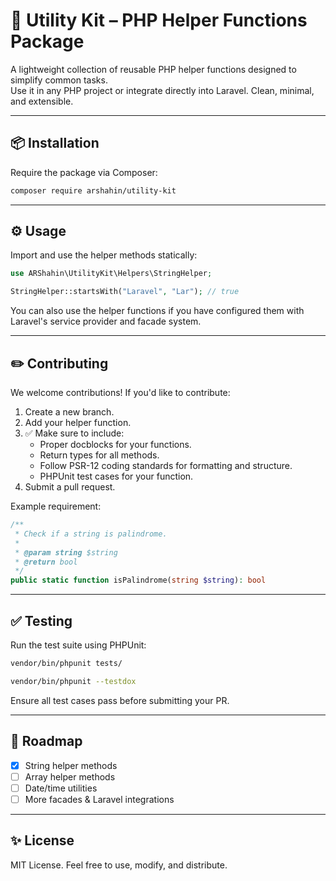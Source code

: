 # 🧰 Utility Kit – PHP Helper Functions Package

A lightweight collection of reusable PHP helper functions designed to simplify common tasks.  
Use it in any PHP project or integrate directly into Laravel. Clean, minimal, and extensible.

---

## 📦 Installation

Require the package via Composer:

```bash
composer require arshahin/utility-kit
```

---

## ⚙️ Usage

Import and use the helper methods statically:

```php
use ARShahin\UtilityKit\Helpers\StringHelper;

StringHelper::startsWith("Laravel", "Lar"); // true
```

You can also use the helper functions if you have configured them with Laravel's service provider and facade system.

---

## ✏️ Contributing

We welcome contributions! If you'd like to contribute:

1. Create a new branch.
2. Add your helper function.
3. ✅ Make sure to include:
   - Proper docblocks for your functions.
   - Return types for all methods.
   - Follow PSR-12 coding standards for formatting and structure.
   - PHPUnit test cases for your function.
4. Submit a pull request.

Example requirement:
```php
/**
 * Check if a string is palindrome.
 *
 * @param string $string
 * @return bool
 */
public static function isPalindrome(string $string): bool
```

---

## ✅ Testing

Run the test suite using PHPUnit:

```bash
vendor/bin/phpunit tests/
```
```bash
vendor/bin/phpunit --testdox
```
Ensure all test cases pass before submitting your PR.

---

## 🚀 Roadmap
- [x] String helper methods
- [ ] Array helper methods
- [ ] Date/time utilities
- [ ] More facades & Laravel integrations

---

## ✨ License

MIT License. Feel free to use, modify, and distribute.

